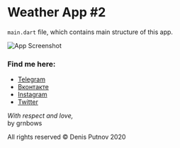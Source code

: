 # Weather App #2

`main.dart` file, which contains main structure of this app. 

![App Screenshot](http://i.piccy.info/i9/00377e97318473cc7b7eba53f25410e0/1596996162/119858/1391381/75595Screenshot_1596996254.png)

### Find me here:

* [Telegram](https://t.me/grnbows) </br>
* [Вконтакте](https://vk.com/grnbows) </br>
* [Instagram](https://www.instagram.com/grnbows) </br>
* [Twitter](https://twitter.com/grnbows) </br>

<i>With respect and love,</i></br> by grnbows

All rights reserved © Denis Putnov 2020